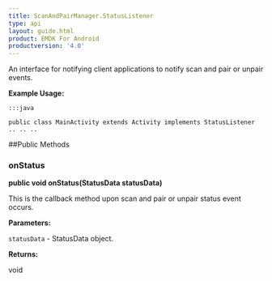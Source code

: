 ```yaml
---
title: ScanAndPairManager.StatusListener
type: api
layout: guide.html
product: EMDK For Android
productversion: '4.0'
---
```



An interface for notifying client applications to notify scan and pair or unpair events.
 
 

**Example Usage:**
	
	:::java
	
	public class MainActivity extends Activity implements StatusListener
	.. .. ..
	
	


##Public Methods

### onStatus

**public void onStatus(StatusData statusData)**

This is the callback method upon scan and pair or unpair status event occurs.

**Parameters:**

`statusData` - StatusData object.

**Returns:**

void













